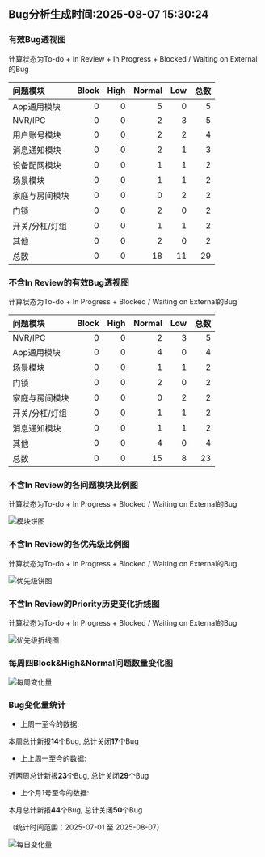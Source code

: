 ## Bug分析生成时间:2025-08-07 15:30:24

### 有效Bug透视图 

计算状态为To-do + In Review + In Progress + Blocked / Waiting on External的Bug 

| 问题模块     |   Block |   High |   Normal |   Low |   总数 |
|:---------|--------:|-------:|---------:|------:|-----:|
| App通用模块  |       0 |      0 |        5 |     0 |    5 |
| NVR/IPC  |       0 |      0 |        2 |     3 |    5 |
| 用户账号模块   |       0 |      0 |        2 |     2 |    4 |
| 消息通知模块   |       0 |      0 |        2 |     1 |    3 |
| 设备配网模块   |       0 |      0 |        1 |     1 |    2 |
| 场景模块     |       0 |      0 |        1 |     1 |    2 |
| 家庭与房间模块  |       0 |      0 |        0 |     2 |    2 |
| 门锁       |       0 |      0 |        2 |     0 |    2 |
| 开关/分杠/灯组 |       0 |      0 |        1 |     1 |    2 |
| 其他       |       0 |      0 |        2 |     0 |    2 |
| 总数       |       0 |      0 |       18 |    11 |   29 |

### 不含In Review的有效Bug透视图 

计算状态为To-do + In Progress + Blocked / Waiting on External的Bug 

| 问题模块     |   Block |   High |   Normal |   Low |   总数 |
|:---------|--------:|-------:|---------:|------:|-----:|
| NVR/IPC  |       0 |      0 |        2 |     3 |    5 |
| App通用模块  |       0 |      0 |        4 |     0 |    4 |
| 场景模块     |       0 |      0 |        1 |     1 |    2 |
| 门锁       |       0 |      0 |        2 |     0 |    2 |
| 家庭与房间模块  |       0 |      0 |        0 |     2 |    2 |
| 开关/分杠/灯组 |       0 |      0 |        1 |     1 |    2 |
| 消息通知模块   |       0 |      0 |        1 |     1 |    2 |
| 其他       |       0 |      0 |        4 |     0 |    4 |
| 总数       |       0 |      0 |       15 |     8 |   23 |

### 不含In Review的各问题模块比例图 

计算状态为To-do + In Progress + Blocked / Waiting on External的Bug 

![模块饼图](https://testingnas.com/d/Local/Bug%E5%8A%A8%E6%80%81%E5%88%86%E6%9E%90/img/modules_pie_chart.png?sign=JFN8wNh5Tt_Yt6DuRgCV_eRMh1vKQMsiuA6j-sxsQo0=:0)

### 不含In Review的各优先级比例图 

计算状态为To-do + In Progress + Blocked / Waiting on External的Bug 

![优先级饼图](https://testingnas.com/d/Local/Bug%E5%8A%A8%E6%80%81%E5%88%86%E6%9E%90/img/priority_pie_chart.png?sign=YUV_tIjiNq9K1-ph7_YC6FpIKVxqSVthESZJsyMDeJI=:0)

### 不含In Review的Priority历史变化折线图

计算状态为To-do + In Progress + Blocked / Waiting on External的Bug 

![优先级折线图](https://testingnas.com/d/Local/Bug%E5%8A%A8%E6%80%81%E5%88%86%E6%9E%90/img/priority_history_line_chart.png?sign=TtSD3dKvzP3g3RwWGLpg2J559C6FyBvu6MpvgKRHs5E=:0)

### 每周四Block&High&Normal问题数量变化图

![每周变化量](https://testingnas.com/d/Local/Bug%E5%8A%A8%E6%80%81%E5%88%86%E6%9E%90/img/thursday_weekly_analysis_chart.png?sign=7k8PlH57aJksKa6a9cELN9SJxh5H02jCzeV1u9jVYpM=:0)

### Bug变化量统计

- 上周一至今的数据:

本周总计新报**14**个Bug, 总计关闭**17**个Bug

- 上上周一至今的数据:

近两周总计新报**23**个Bug, 总计关闭**29**个Bug

- 上个月1号至今的数据:

本月总计新报**44**个Bug, 总计关闭**50**个Bug

（统计时间范围：2025-07-01 至 2025-08-07）

![每日变化量](https://testingnas.com/d/Local/Bug%E5%8A%A8%E6%80%81%E5%88%86%E6%9E%90/img/bug_variation_line_chart.png?sign=BLTrwUIkBL05y-VMIvGBph5Ko03C7Gx-K6lBCbTWz3Y=:0)


